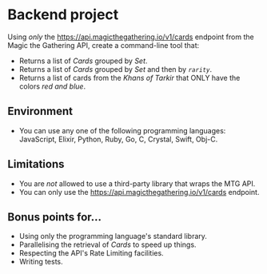 # Backend project
Using *only* the https://api.magicthegathering.io/v1/cards endpoint from the Magic the Gathering API, create a command-line tool that:

* Returns a list of *Cards* grouped by *Set*.
* Returns a list of *Cards* grouped by *Set* and then by *`rarity`*.
* Returns a list of cards from the  *Khans of Tarkir* that ONLY have the colors *red and blue*.

## Environment
* You can use any one of the following programming languages: JavaScript, Elixir, Python, Ruby, Go, C, Crystal, Swift, Obj-C.

## Limitations
* You are *not* allowed to use a third-party library that wraps the MTG API.
* You can only use the https://api.magicthegathering.io/v1/cards endpoint.

## Bonus points for...
* Using only the programming language's standard library.
* Parallelising the retrieval of *Cards*  to speed up things.
* Respecting the API's Rate Limiting facilities.
* Writing tests.
